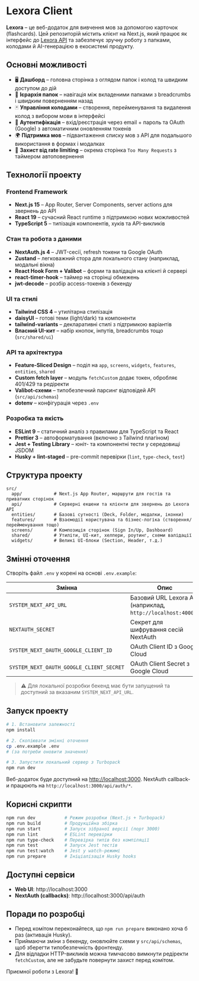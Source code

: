 # Lexora Client

**Lexora** – це веб-додаток для вивчення мов за допомогою карточок (flashcards). Цей репозиторій містить клієнт на Next.js, який працює як інтерфейс до [Lexora API](https://github.com/vasek17/lexora_api) та забезпечує зручну роботу з папками, колодами й AI-генерацією в екосистемі продукту.

## Основні можливості

- 🖥️ **Дашборд** – головна сторінка з оглядом папок і колод та швидким доступом до дій
- 📂 **Ієрархія папок** – навігація між вкладеними папками з breadcrumbs і швидким поверненням назад
- 🃏 **Управління колодами** – створення, перейменування та видалення колод з вибором мови в інтерфейсі
- 🔐 **Аутентифікація** – вхід/реєстрація через email + пароль та OAuth (Google) з автоматичним оновленням токенів
- 🌍 **Підтримка мов** – підвантаження списку мов з API для подальшого використання в формах і модалках
- 🚦 **Захист від rate limiting** – окрема сторінка `Too Many Requests` з таймером автоповернення

## Технології проекту

### Frontend Framework

- **Next.js 15** – App Router, Server Components, server actions для звернень до API
- **React 19** – сучасний React runtime з підтримкою нових можливостей
- **TypeScript 5** – типізація компонентів, хуків та API-викликів

### Стан та робота з даними

- **NextAuth.js 4** – JWT-сесії, refresh токени та Google OAuth
- **Zustand** – легковажний стора для локального стану (наприклад, модальні вікна)
- **React Hook Form + Valibot** – форми та валідація на клієнті й сервері
- **react-timer-hook** – таймер на сторінці обмежень
- **jwt-decode** – розбір access-токенів з бекенду

### UI та стилі

- **Tailwind CSS 4** – утилітарна стилізація
- **daisyUI** – готові теми (light/dark) та компоненти
- **tailwind-variants** – декларативні стилі з підтримкою варіантів
- **Власний UI-кит** – набір кнопок, інпутів, breadcrumbs тощо (`src/shared/ui`)

### API та архітектура

- **Feature-Sliced Design** – поділ на `app`, `screens`, `widgets`, `features`, `entities`, `shared`
- **Custom fetch layer** – модуль `fetchCustom` додає токен, обробляє 401/429 та редіректи
- **Valibot-схеми** – типобезпечний парсинг відповідей API (`src/api/schemas`)
- **dotenv** – конфігурація через `.env`

### Розробка та якість

- **ESLint 9** – статичний аналіз з правилами для TypeScript та React
- **Prettier 3** – автоформатування (включно з Tailwind плагіном)
- **Jest + Testing Library** – юніт- та компонентні тести у середовищі JSDOM
- **Husky + lint-staged** – pre-commit перевірки (`lint`, `type-check`, `test`)

## Структура проекту

```
src/
  app/            # Next.js App Router, маршрути для гостів та приватних сторінок
  api/            # Серверні екшени та клієнти для звернень до Lexora API
  entities/       # Базові сутності (Deck, Folder, модалки, іконки)
  features/       # Взаємодії користувача та бізнес-логіка (створення/перейменування тощо)
  screens/        # Композиція сторінок (Sign In/Up, Dashboard)
  shared/         # Утиліти, UI-кит, хелпери, роутинг, схеми валідації
  widgets/        # Великі UI-блоки (Section, Header, т.д.)
```

## Змінні оточення

Створіть файл `.env` у корені на основі `.env.example`:

| Змінна                                   | Опис                                                         |
| ---------------------------------------- | ------------------------------------------------------------ |
| `SYSTEM_NEXT_API_URL`                    | Базовий URL Lexora API (наприклад, `http://localhost:4000/`) |
| `NEXTAUTH_SECRET`                        | Секрет для шифрування сесій NextAuth                         |
| `SYSTEM_NEXT_OAUTH_GOOGLE_CLIENT_ID`     | OAuth Client ID з Google Cloud                               |
| `SYSTEM_NEXT_OAUTH_GOOGLE_CLIENT_SECRET` | OAuth Client Secret з Google Cloud                           |

> ⚠️ Для локальної розробки бекенд має бути запущений та доступний за вказаним `SYSTEM_NEXT_API_URL`.

## Запуск проекту

```bash
# 1. Встановити залежності
npm install

# 2. Скопіювати змінні оточення
cp .env.example .env
# (за потреби оновити значення)

# 3. Запустити локальний сервер з Turbopack
npm run dev
```

Веб-додаток буде доступний на [http://localhost:3000](http://localhost:3000). NextAuth callback-и працюють на `http://localhost:3000/api/auth/*`.

## Корисні скрипти

```bash
npm run dev           # Режим розробки (Next.js + Turbopack)
npm run build         # Продукційна збірка
npm run start         # Запуск зібраної версії (порт 3000)
npm run lint          # ESLint перевірки
npm run type-check    # Перевірка типів без компіляції
npm run test          # Запуск Jest тестів
npm run test:watch    # Jest у watch-режимі
npm run prepare       # Ініціалізація Husky hooks
```

## Доступні сервіси

- **Web UI**: http://localhost:3000
- **NextAuth (callbacks)**: http://localhost:3000/api/auth

## Поради по розробці

- Перед комітом переконайтеся, що `npm run prepare` виконано хоча б раз (активація Husky).
- Приймаючи зміни з бекенду, оновлюйте схеми у `src/api/schemas`, щоб зберегти типобезпечність фронтенду.
- Для відладки HTTP-викликів можна тимчасово вимкнути редіректи `fetchCustom`, але не забудьте повернути захист перед комітом.

Приємної роботи з Lexora! 🚀
